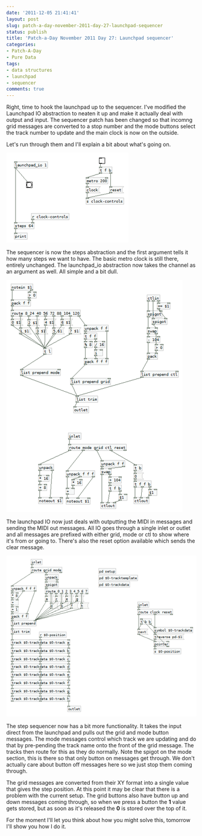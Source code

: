 ```yaml
---
date: '2011-12-05 21:41:41'
layout: post
slug: patch-a-day-november-2011-day-27-launchpad-sequencer
status: publish
title: 'Patch-a-Day November 2011 Day 27: Launchpad sequencer'
categories:
- Patch-A-Day
- Pure Data
tags:
- data structures
- launchpad
- sequencer
comments: true
---
```


Right, time to hook the launchpad up to the sequencer. I've modified the Launchpad IO abstraction to neaten it up and make it actually deal with output and input. The sequencer patch has been changed so that incomng grid messages are converted to a stop number and the mode buttons select the track number to update and the main clock is now on the outside.

Let's run through them and I'll explain a bit about what's going on.

![First launchpad sequencer](/a/2011-12-05-patch-a-day-november-2011-day-27-launchpad-sequencer/first-launchpad-sequencer.png)

The sequencer is now the steps abstraction and the first argument tells it how many steps we want to have. The basic metro clock is still there, entirely unchanged. The launchpad_io abstraction now takes the channel as an argument as well. All simple and a bit dull.

![Improved launchpad IO](/a/2011-12-05-patch-a-day-november-2011-day-27-launchpad-sequencer/improved-launchpad-IO.png)

The launchpad IO now just deals with outputting the MIDI in messages and sending the MIDI out messages. All IO goes through a single inlet or outlet and all messages are prefixed with either grid, mode or ctl to show where it's from or going to. There's also the reset option available which sends the clear message.

![Updated step sequencer](/a/2011-12-05-patch-a-day-november-2011-day-27-launchpad-sequencer/step-sequencer.png)

The step sequencer now has a bit more functionality. It takes the input direct from the launchpad and pulls out the grid and mode button messages. The mode messages control which track we are updating and do that by pre-pending the track name onto the front of the grid message. The tracks then route for this as they do normally. Note the spigot on the mode section, this is there so that only button on messages get through. We don't actually care about button off messages here so we just stop them coming through.

The grid messages are converted from their XY format into a single value that gives the step position. At this point it may be clear that there is a problem with the current setup. The grid buttons also have button up and down messages coming through, so when we press a button the **1** value gets stored, but as soon as it's released the **0** is stored over the top of it.

For the moment I'll let you think about how you might solve this, tomorrow I'll show you how I do it.
